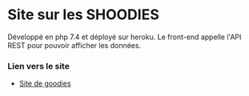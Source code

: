 # Site sur les SHOODIES

Développé en php 7.4 et déployé sur heroku. Le front-end appelle l'API REST pour pouvoir afficher les données.

### Lien vers le site

* [Site de goodies](https://goodies-website.herokuapp.com/)